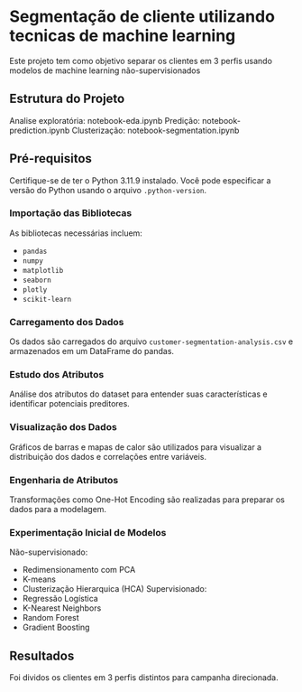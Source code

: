 # Segmentação de cliente utilizando tecnicas de machine learning

Este projeto tem como objetivo separar os clientes em 3 perfis usando modelos de machine learning não-supervisionados

## Estrutura do Projeto

Analise exploratória: notebook-eda.ipynb
Predição: notebook-prediction.ipynb
Clusterização: notebook-segmentation.ipynb

## Pré-requisitos

Certifique-se de ter o Python 3.11.9 instalado. Você pode especificar a versão do Python usando o arquivo `.python-version`.

### Importação das Bibliotecas
As bibliotecas necessárias incluem:
- `pandas`
- `numpy`
- `matplotlib`
- `seaborn`
- `plotly`
- `scikit-learn`

### Carregamento dos Dados
Os dados são carregados do arquivo `customer-segmentation-analysis.csv` e armazenados em um DataFrame do pandas.

### Estudo dos Atributos
Análise dos atributos do dataset para entender suas características e identificar potenciais preditores.

### Visualização dos Dados
Gráficos de barras e mapas de calor são utilizados para visualizar a distribuição dos dados e correlações entre variáveis.

### Engenharia de Atributos
Transformações como One-Hot Encoding são realizadas para preparar os dados para a modelagem.

### Experimentação Inicial de Modelos
Não-supervisionado:
 - Redimensionamento com PCA
 - K-means
 - Clusterização Hierarquica (HCA)
Supervisionado:
- Regressão Logística
- K-Nearest Neighbors
- Random Forest
- Gradient Boosting

## Resultados
Foi dividos os clientes em 3 perfis distintos para campanha direcionada.
